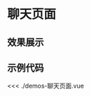 # 聊天页面

## 效果展示


<CssDemo />
<script setup>
import CssDemo from './demos-聊天页面.vue'
</script>


## 示例代码

<<< ./demos-聊天页面.vue

